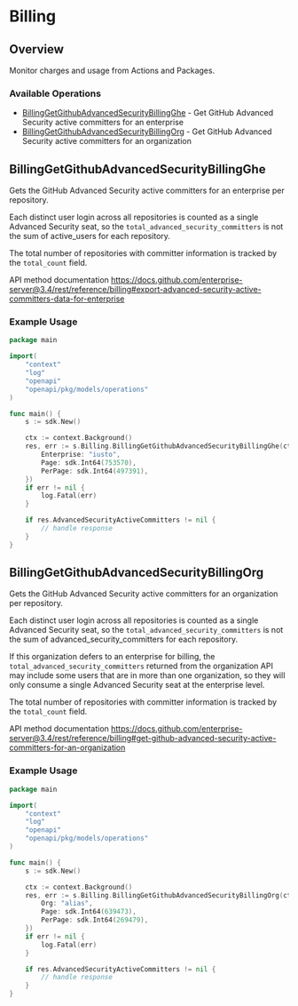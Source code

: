 # Billing

## Overview

Monitor charges and usage from Actions and Packages.

### Available Operations

* [BillingGetGithubAdvancedSecurityBillingGhe](#billinggetgithubadvancedsecuritybillingghe) - Get GitHub Advanced Security active committers for an enterprise
* [BillingGetGithubAdvancedSecurityBillingOrg](#billinggetgithubadvancedsecuritybillingorg) - Get GitHub Advanced Security active committers for an organization

## BillingGetGithubAdvancedSecurityBillingGhe

Gets the GitHub Advanced Security active committers for an enterprise per repository.

Each distinct user login across all repositories is counted as a single Advanced Security seat, so the `total_advanced_security_committers` is not the sum of active_users for each repository.

The total number of repositories with committer information is tracked by the `total_count` field.

API method documentation
<https://docs.github.com/enterprise-server@3.4/rest/reference/billing#export-advanced-security-active-committers-data-for-enterprise>

### Example Usage

```go
package main

import(
	"context"
	"log"
	"openapi"
	"openapi/pkg/models/operations"
)

func main() {
    s := sdk.New()

    ctx := context.Background()
    res, err := s.Billing.BillingGetGithubAdvancedSecurityBillingGhe(ctx, operations.BillingGetGithubAdvancedSecurityBillingGheRequest{
        Enterprise: "iusto",
        Page: sdk.Int64(753570),
        PerPage: sdk.Int64(497391),
    })
    if err != nil {
        log.Fatal(err)
    }

    if res.AdvancedSecurityActiveCommitters != nil {
        // handle response
    }
}
```

## BillingGetGithubAdvancedSecurityBillingOrg

Gets the GitHub Advanced Security active committers for an organization per repository.

Each distinct user login across all repositories is counted as a single Advanced Security seat, so the `total_advanced_security_committers` is not the sum of advanced_security_committers for each repository.

If this organization defers to an enterprise for billing, the `total_advanced_security_committers` returned from the organization API may include some users that are in more than one organization, so they will only consume a single Advanced Security seat at the enterprise level.

The total number of repositories with committer information is tracked by the `total_count` field.

API method documentation
<https://docs.github.com/enterprise-server@3.4/rest/reference/billing#get-github-advanced-security-active-committers-for-an-organization>

### Example Usage

```go
package main

import(
	"context"
	"log"
	"openapi"
	"openapi/pkg/models/operations"
)

func main() {
    s := sdk.New()

    ctx := context.Background()
    res, err := s.Billing.BillingGetGithubAdvancedSecurityBillingOrg(ctx, operations.BillingGetGithubAdvancedSecurityBillingOrgRequest{
        Org: "alias",
        Page: sdk.Int64(639473),
        PerPage: sdk.Int64(269479),
    })
    if err != nil {
        log.Fatal(err)
    }

    if res.AdvancedSecurityActiveCommitters != nil {
        // handle response
    }
}
```
